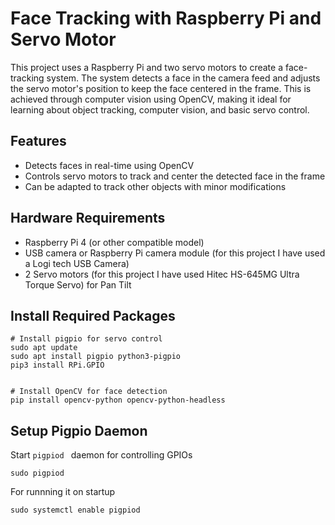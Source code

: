 
# Face Tracking with Raspberry Pi and Servo Motor

This project uses a Raspberry Pi and two servo motors to create a face-tracking system. The system detects a face in the camera feed and adjusts the servo motor's position to keep the face centered in the frame. This is achieved through computer vision using OpenCV, making it ideal for learning about object tracking, computer vision, and basic servo control.

## Features
- Detects faces in real-time using OpenCV
- Controls servo motors to track and center the detected face in the frame
- Can be adapted to track other objects with minor modifications

## Hardware Requirements
- Raspberry Pi 4 (or other compatible model)
- USB camera or Raspberry Pi camera module (for this project I have used a Logi tech USB Camera)
- 2 Servo motors (for this project I have used Hitec HS-645MG Ultra Torque Servo) for Pan Tilt

## Install Required Packages
```
# Install pigpio for servo control
sudo apt update
sudo apt install pigpio python3-pigpio
pip3 install RPi.GPIO


# Install OpenCV for face detection
pip install opencv-python opencv-python-headless
```
## Setup Pigpio Daemon
Start ```pigpiod ``` daemon for controlling GPIOs
```
sudo pigpiod
```
For runnning it on startup
```
sudo systemctl enable pigpiod
```

